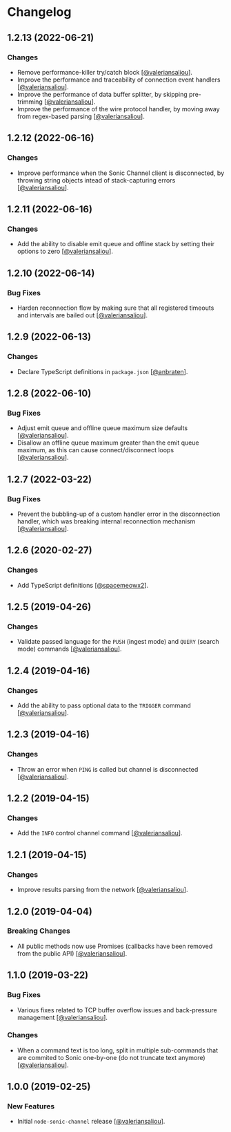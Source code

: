 Changelog
=========

## 1.2.13 (2022-06-21)

### Changes

* Remove performance-killer try/catch block [[@valeriansaliou](https://github.com/valeriansaliou)].
* Improve the performance and traceability of connection event handlers [[@valeriansaliou](https://github.com/valeriansaliou)].
* Improve the performance of data buffer splitter, by skipping pre-trimming [[@valeriansaliou](https://github.com/valeriansaliou)].
* Improve the performance of the wire protocol handler, by moving away from regex-based parsing [[@valeriansaliou](https://github.com/valeriansaliou)].

## 1.2.12 (2022-06-16)

### Changes

* Improve performance when the Sonic Channel client is disconnected, by throwing string objects intead of stack-capturing errors [[@valeriansaliou](https://github.com/valeriansaliou)].

## 1.2.11 (2022-06-16)

### Changes

* Add the ability to disable emit queue and offline stack by setting their options to zero [[@valeriansaliou](https://github.com/valeriansaliou)].

## 1.2.10 (2022-06-14)

### Bug Fixes

* Harden reconnection flow by making sure that all registered timeouts and intervals are bailed out [[@valeriansaliou](https://github.com/valeriansaliou)].

## 1.2.9 (2022-06-13)

### Changes

* Declare TypeScript definitions in `package.json` [[@anbraten](https://github.com/anbraten)].

## 1.2.8 (2022-06-10)

### Bug Fixes

* Adjust emit queue and offline queue maximum size defaults [[@valeriansaliou](https://github.com/valeriansaliou)].
* Disallow an offline queue maximum greater than the emit queue maximum, as this can cause connect/disconnect loops [[@valeriansaliou](https://github.com/valeriansaliou)].

## 1.2.7 (2022-03-22)

### Bug Fixes

* Prevent the bubbling-up of a custom handler error in the disconnection handler, which was breaking internal reconnection mechanism [[@valeriansaliou](https://github.com/valeriansaliou)].

## 1.2.6 (2020-02-27)

### Changes

* Add TypeScript definitions [[@spacemeowx2](https://github.com/spacemeowx2)].

## 1.2.5 (2019-04-26)

### Changes

* Validate passed language for the `PUSH` (ingest mode) and `QUERY` (search mode) commands [[@valeriansaliou](https://github.com/valeriansaliou)].

## 1.2.4 (2019-04-16)

### Changes

* Add the ability to pass optional data to the `TRIGGER` command [[@valeriansaliou](https://github.com/valeriansaliou)].

## 1.2.3 (2019-04-16)

### Changes

* Throw an error when `PING` is called but channel is disconnected [[@valeriansaliou](https://github.com/valeriansaliou)].

## 1.2.2 (2019-04-15)

### Changes

* Add the `INFO` control channel command [[@valeriansaliou](https://github.com/valeriansaliou)].

## 1.2.1 (2019-04-15)

### Changes

* Improve results parsing from the network [[@valeriansaliou](https://github.com/valeriansaliou)].

## 1.2.0 (2019-04-04)

### Breaking Changes

* All public methods now use Promises (callbacks have been removed from the public API) [[@valeriansaliou](https://github.com/valeriansaliou)].

## 1.1.0 (2019-03-22)

### Bug Fixes

* Various fixes related to TCP buffer overflow issues and back-pressure management [[@valeriansaliou](https://github.com/valeriansaliou)].

### Changes

* When a command text is too long, split in multiple sub-commands that are commited to Sonic one-by-one (do not truncate text anymore) [[@valeriansaliou](https://github.com/valeriansaliou)].

## 1.0.0 (2019-02-25)

### New Features

* Initial `node-sonic-channel` release [[@valeriansaliou](https://github.com/valeriansaliou)].
